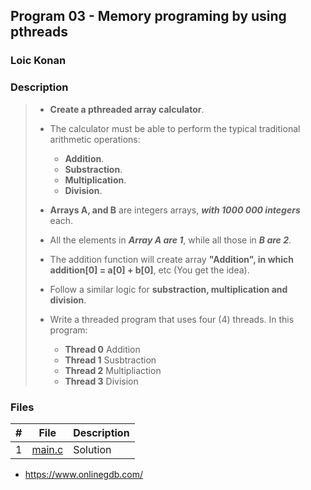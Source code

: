## Program 03 - Memory programing by using pthreads

### Loic Konan

### Description

> - **Create a pthreaded array calculator**.
>
> - The calculator must be able to perform the typical traditional arithmetic operations:
>   - **Addition**.
>   - **Substraction**.
>   - **Multiplication**.
>   - **Division**.
>
> - **Arrays A, and B** are integers arrays, **_with 1000 000 integers_** each.
> - All the elements in _**Array A are 1**_, while all those in _**B are 2**_.
> - The addition function will create array **"Addition", in which addition[0] = a[0] + b[0]**, etc (You get the idea).
> - Follow a similar logic for **substraction, multiplication and division**.
>
> - Write a threaded program that uses four (4) threads.  In this program:
> 
>   - **Thread 0** Addition
>   - **Thread 1** Susbtraction
>   - **Thread 2** Multipliaction
>   - **Thread 3** Division
>

### Files

|   #   | File                 | Description |
| :---: | -------------------- | ----------- |
|   1   | [main.c](main.c)     | Solution    |


- <https://www.onlinegdb.com/>
